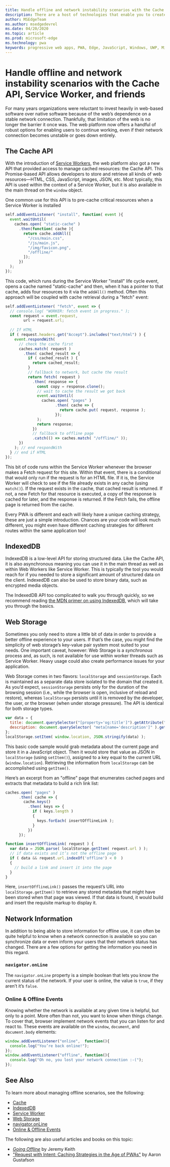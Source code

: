 ```yaml
---
title: Handle offline and network instability scenarios with the Cache API, Service Worker, and friends
description: There are a host of technologies that enable you to create more resilient experience in the face of uncertain network conditions.
author: MSEdgeTeam
ms.author: msedgedevrel
ms.date: 04/20/2020
ms.topic: article
ms.prod: microsoft-edge
ms.technology: pwa
keywords: progressive web apps, PWA, Edge, JavaScript, Windows, UWP, Microsoft Store
---
```


# Handle offline and network instability scenarios with the Cache API, Service Worker, and friends

For many years organizations were reluctant to invest heavily in web-based software over native software because of the web’s dependence on a stable network connection. Thankfully, that limitation of the web is no longer the barrier it once was. The web platform now offers a handful of robust options for enabling users to continue working, even if their network connection becomes unstable or goes down entirely.

## The Cache API

With the introduction of [Service Workers](#link), the web platform also got a new API that provided access to manage cached resources: the Cache API. This Promise-based API allows developers to store and retrieve all kinds of web resources—HTML, CSS, JavaScript, images, JSON, etc. Most typically, this API is used within the context of a Service Worker, but it is also available in the main thread on the `window` object.

One common use for this API is to pre-cache critical resources when a Service Worker is installed

```js
self.addEventListener( "install", function( event ){
  event.waitUntil(
    caches.open( "static-cache" )
      .then(function( cache ){
        return cache.addAll([
          "/css/main.css",
          "/js/main.js",
          "/img/favicon.png",
          "/offline/"
        ]);
      })
  );
});
```

This code, which runs during the Service Worker "install" life cycle event, opens a cache named "static-cache" and then, when it has a pointer to that cache, adds four resources to it via the `addAll()` method. Often this approach will be coupled with cache retrieval during a "fetch" event:

```js
self.addEventListener( "fetch", event => {
  // console.log( "WORKER: fetch event in progress." );  
  const request = event.request,
        url = request.url;
  
  // If HTML
  if ( request.headers.get("Accept").includes("text/html") ) {
    event.respondWith(
      // check the cache first
      caches.match( request )
        .then( cached_result => {
          if ( cached_result ) {
            return cached_result;
          }
          // fallback to network, but cache the result
          return fetch( request )
            .then( response => {
              const copy = response.clone();
              // wait to cache the result we got back
              event.waitUntil(
                caches.open( "pages" )
                      .then( cache => {
                        return cache.put( request, response );
                      });
              );
              return response;
            })
            // fallback to offline page
            .catch(() => caches.match( "/offline/" ));
      })
    ); // end respondWith
  } // end if HTML
});
```

This bit of code runs within the Service Worker whenever the browser makes a Fetch request for this site. Within that event, there is a conditional that would only run if the request is for an HTML file. If it is, the Service Worker will check to see if the file already exists in any cache (using `match()`). If the request exists in the cache, that cached result is returned. If not, a new Fetch for that resource is executed, a copy of the response is cached for later, and the response is returned. If the Fetch fails, the offline page is returned from the cache.

Every PWA is different and each will likely have a unique caching strategy, these are just a simple introduction. Chances are your code will look much different, you might even have different caching strategies for different routes within the same application too!

## IndexedDB

IndexedDB is a low-level API for storing structured data. Like the Cache API, it is also asynchronous meaning you can use it in the main thread as well as within Web Workers like Service Worker. This is typically the tool you would reach for if you needed to store a significant amount of structured data on the client. IndexedDB can also be used to store binary data, such as encrypted media objects.

The IndexedDB API too complicated to walk you through quickly, so we recommend reading [the MDN primer on using IndexedDB](https://developer.mozilla.org/en-US/docs/Web/API/IndexedDB_API/Using_IndexedDB), which will take you through the basics.

## Web Storage

Sometimes you only need to store a little bit of data in order to provide a better offline experience to your users. If that’s the case, you might find the simplicity of web storage’s key-value pair system most suited to your needs. One important caveat, however: Web Storage is a _synchronous_ process and, as such, is not available for use within worker threads such as Service Worker. Heavy usage could also create performance issues for your application.

Web Storage comes in two flavors: `localStorage` and `sessionStorage`. Each is maintained as a separate data store isolated to the domain that created it. As you’d expect, `sessionStorage` persists only for the duration of the browsing session (i.e., while the browser is open, inclusive of reload and restore), whereas `localStorage` persists until it is removed by the developer, the user, or the browser (when under storage pressure). The API is identical for both storage types.

```js
var data = {
  title: document.querySelector("[property='og:title']").getAttribute("content"),
  description: document.querySelector( "meta[name='description']" ).getAttribute("content")
};
localStorage.setItem( window.location, JSON.stringify(data) );
```

This basic code sample would grab metadata about the current page and store it in a JavaScript object. Then it would store that value as JSON in `localStorage` (using `setItem()`), assigned to a key equal to the current URL (`window.location`). Retrieving the information from `localStorage` can be accomplished using `getItem()`.

Here’s an excerpt from an "offline" page that enumerates cached pages and extracts that metadata to build a rich link list:

```js
caches.open( "pages" )
      .then( cache => {
        cache.keys()
          .then( keys => {
            if ( keys.length )
            {
              keys.forEach( insertOfflineLink );
            }
          })
      });

function insertOfflineLink( request ) {
  var data = JSON.parse( localStorage.getItem( request.url ) );
  // if data exists and it’s not the offline page
  if ( data && request.url.indexOf('offline') < 0  )
  {
    // build a link and insert it into the page
  }
}
```

Here, `insertOfflineLink()` passes the request’s URL into `localStorage.getItem()` to retrieve any stored metadata that might have been stored when that page was viewed. If that data is found, it would build and insert the requisite markup to display it.

## Network Information

In addition to being able to store information for offline use, it can often be quite helpful to know when a network connection is available so you can synchronize data or even inform your users that their network status has changed. There are a few options for getting the information you need in this regard.

### `navigator.onLine`

The `navigator.onLine` property is a simple boolean that lets you know the current status of the network. If your user is online, the value is `true`, if they aren’t it’s `false`.

### Online & Offline Events

Knowing whether the network is available at any given time is helpful, but only to a point. More often than not, you want to know when things change. To cover that, browser implement network events that you can listen for and react to. These events are available on the `window`, `document`, and `document.body` elements:

```js
window.addEventListener("online",  function(){
  console.log("You’re back online!");
});
window.addEventListener("offline", function(){
  console.log("Oh no, you lost your network connection :-(");
});
```

## See Also

To learn more about managing offline scenarios, see the following:

- [Cache](https://developer.mozilla.org/docs/Web/API/Cache)
- [IndexedDB](https://developer.mozilla.org/docs/Web/API/IndexedDB_API)
- [Service Worker](https://developer.mozilla.org/docs/Web/API/ServiceWorker)
- [Web Storage](https://developer.mozilla.org/docs/Web/API/Web_Storage_API)
- [navigator.onLine](https://developer.mozilla.org/docs/Web/API/NavigatorOnLine/)
- [Online & Offline Events](https://developer.mozilla.org/en-US/docs/Web/API/NavigatorOnLine/Online_and_offline_events)

The following are also useful articles and books on this topic:

- [<cite>Going Offline</cite>](https://abookapart.com/products/going-offline) by Jeremy Keith
- ["Request with Intent: Caching Strategies in the Age of PWAs"](https://alistapart.com/article/request-with-intent-caching-strategies-in-the-age-of-pwas/) by Aaron Gustafson
